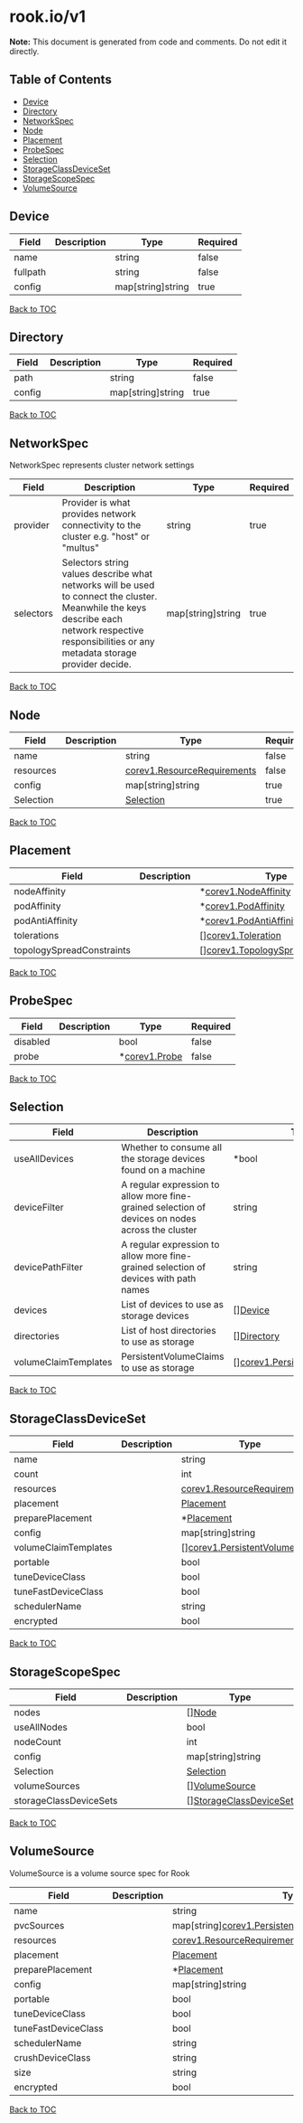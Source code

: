 # rook&#46;io/v1

**Note:** This document is generated from code and comments. Do not edit it directly.

## Table of Contents
* [Device](#device)
* [Directory](#directory)
* [NetworkSpec](#networkspec)
* [Node](#node)
* [Placement](#placement)
* [ProbeSpec](#probespec)
* [Selection](#selection)
* [StorageClassDeviceSet](#storageclassdeviceset)
* [StorageScopeSpec](#storagescopespec)
* [VolumeSource](#volumesource)

## Device



| Field | Description | Type | Required |
| ----- | ----------- | ---- | -------- |
| name |  | string | false |
| fullpath |  | string | false |
| config |  | map[string]string | true |

[Back to TOC](#table-of-contents)

## Directory



| Field | Description | Type | Required |
| ----- | ----------- | ---- | -------- |
| path |  | string | false |
| config |  | map[string]string | true |

[Back to TOC](#table-of-contents)

## NetworkSpec

NetworkSpec represents cluster network settings

| Field | Description | Type | Required |
| ----- | ----------- | ---- | -------- |
| provider | Provider is what provides network connectivity to the cluster e.g. \"host\" or \"multus\" | string | true |
| selectors | Selectors string values describe what networks will be used to connect the cluster. Meanwhile the keys describe each network respective responsibilities or any metadata storage provider decide. | map[string]string | true |

[Back to TOC](#table-of-contents)

## Node



| Field | Description | Type | Required |
| ----- | ----------- | ---- | -------- |
| name |  | string | false |
| resources |  | [corev1.ResourceRequirements](https://pkg.go.dev/k8s.io/api/core/v1#ResourceRequirements) | false |
| config |  | map[string]string | true |
| Selection |  | [Selection](#selection) | true |

[Back to TOC](#table-of-contents)

## Placement



| Field | Description | Type | Required |
| ----- | ----------- | ---- | -------- |
| nodeAffinity |  | *[corev1.NodeAffinity](https://pkg.go.dev/k8s.io/api/core/v1#NodeAffinity) | false |
| podAffinity |  | *[corev1.PodAffinity](https://pkg.go.dev/k8s.io/api/core/v1#PodAffinity) | false |
| podAntiAffinity |  | *[corev1.PodAntiAffinity](https://pkg.go.dev/k8s.io/api/core/v1#PodAntiAffinity) | false |
| tolerations |  | [][corev1.Toleration](https://pkg.go.dev/k8s.io/api/core/v1#Toleration) | false |
| topologySpreadConstraints |  | [][corev1.TopologySpreadConstraint](https://pkg.go.dev/k8s.io/api/core/v1#TopologySpreadConstraint) | false |

[Back to TOC](#table-of-contents)

## ProbeSpec



| Field | Description | Type | Required |
| ----- | ----------- | ---- | -------- |
| disabled |  | bool | false |
| probe |  | *[corev1.Probe](https://pkg.go.dev/k8s.io/api/core/v1#Probe) | false |

[Back to TOC](#table-of-contents)

## Selection



| Field | Description | Type | Required |
| ----- | ----------- | ---- | -------- |
| useAllDevices | Whether to consume all the storage devices found on a machine | *bool | false |
| deviceFilter | A regular expression to allow more fine-grained selection of devices on nodes across the cluster | string | false |
| devicePathFilter | A regular expression to allow more fine-grained selection of devices with path names | string | false |
| devices | List of devices to use as storage devices | [][Device](#device) | false |
| directories | List of host directories to use as storage | [][Directory](#directory) | false |
| volumeClaimTemplates | PersistentVolumeClaims to use as storage | [][corev1.PersistentVolumeClaim](https://pkg.go.dev/k8s.io/api/core/v1#PersistentVolumeClaim) | false |

[Back to TOC](#table-of-contents)

## StorageClassDeviceSet



| Field | Description | Type | Required |
| ----- | ----------- | ---- | -------- |
| name |  | string | false |
| count |  | int | false |
| resources |  | [corev1.ResourceRequirements](https://pkg.go.dev/k8s.io/api/core/v1#ResourceRequirements) | false |
| placement |  | [Placement](#placement) | false |
| preparePlacement |  | *[Placement](#placement) | false |
| config |  | map[string]string | false |
| volumeClaimTemplates |  | [][corev1.PersistentVolumeClaim](https://pkg.go.dev/k8s.io/api/core/v1#PersistentVolumeClaim) | false |
| portable |  | bool | false |
| tuneDeviceClass |  | bool | false |
| tuneFastDeviceClass |  | bool | false |
| schedulerName |  | string | false |
| encrypted |  | bool | false |

[Back to TOC](#table-of-contents)

## StorageScopeSpec



| Field | Description | Type | Required |
| ----- | ----------- | ---- | -------- |
| nodes |  | [][Node](#node) | false |
| useAllNodes |  | bool | false |
| nodeCount |  | int | false |
| config |  | map[string]string | true |
| Selection |  | [Selection](#selection) | true |
| volumeSources |  | [][VolumeSource](#volumesource) | false |
| storageClassDeviceSets |  | [][StorageClassDeviceSet](#storageclassdeviceset) | true |

[Back to TOC](#table-of-contents)

## VolumeSource

VolumeSource is a volume source spec for Rook

| Field | Description | Type | Required |
| ----- | ----------- | ---- | -------- |
| name |  | string | false |
| pvcSources |  | map[string][corev1.PersistentVolumeClaimVolumeSource](https://pkg.go.dev/k8s.io/api/core/v1#PersistentVolumeClaimVolumeSource) | false |
| resources |  | [corev1.ResourceRequirements](https://pkg.go.dev/k8s.io/api/core/v1#ResourceRequirements) | false |
| placement |  | [Placement](#placement) | false |
| preparePlacement |  | *[Placement](#placement) | false |
| config |  | map[string]string | false |
| portable |  | bool | false |
| tuneDeviceClass |  | bool | false |
| tuneFastDeviceClass |  | bool | false |
| schedulerName |  | string | false |
| crushDeviceClass |  | string | false |
| size |  | string | false |
| encrypted |  | bool | false |

[Back to TOC](#table-of-contents)
